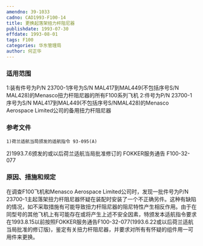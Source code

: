 ```yaml
---
amendno: 39-1033
cadno: CAD1993-F100-14
title: 更换起落架扭力杆阻尼器
publishdate: 1993-07-30
effdate: 1993-08-01
tags: F100
categories: 华东管理局
author: 何正华
---
```


### 适用范围 
1:装有件号为P/N 23700-1序号为S/N MAL417到MAL449(不包括序号S/N MAL428)的Menasco扭力杆阻尼器的所有F100系列飞机
2:件号为P/N 23700-1序号为S/N MAL417到MAL449(不包括序号S/NMAL428)的Menasco Aerospace Limited公司的备用扭力杆阻尼器

<!--more-->
### 参考文件
    1)荷兰适航当局颁发的适航指令 93-095(A) 
2)1993.7.6颁发的或以后荷兰适航当局批准修订的 FOKKER服务通告 F100-32-077 

### 原因、措施和规定 
在调查F100飞机和Menasco Aerospace Limited公司时，发现一批件号为P/N 23700-1主起落架扭力杆阻尼器怀疑在装配时安装了一个不正确另件。这种有缺陷的情况，如不采取措施有可能导致扭力杆阻尼器的阻尼特性产生相反作用。由于在同型号的其他飞机上有可能存在或将产生上述不安全因素，特颁发本适航指令要求在1993.8.15以前按照FOKKER服务通告F100-32-077(1993.6.22或以后荷兰适航当局批准的修订版)，鉴定有关扭力杆阻尼器，并要求对所有有怀疑的组件用一可用件来更换。
  
